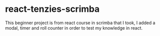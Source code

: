 # react-tenzies-scrimba
This beginner project is from react course in scrimba
that I took, I added a modal, timer and roll counter in order to test my knowledge in react.
